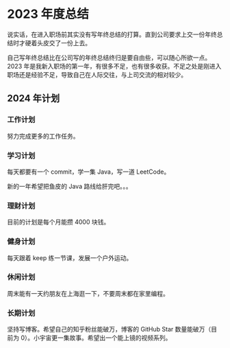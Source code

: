 # 2023 年度总结

说实话，在进入职场前其实没有写年终总结的打算。直到公司要求上交一份年终总结时才硬着头皮交了一份上去。

自己写年终总结比在公司写的年终总结终归是要自由些，可以随心所欲一点。2023 年是我新入职场的第一年，有很多不足，也有很多收获。不足之处是刚进入职场还是经验不足，导致自己在人际交往，与上司交流的相对较少。

## 2024 年计划

### 工作计划

努力完成更多的工作任务。

### 学习计划

每天都要有一个 commit，学一集 Java，写一道 LeetCode。

新的一年希望把鱼皮的 Java 路线给肝完吧。。。

### 理财计划

目前的计划是每个月能攒 4000 块钱。

### 健身计划

每天跟着 keep 练一节课，发展一个户外运动。

### 休闲计划

周末能有一天约朋友在上海逛一下，不要周末都在家里编程。

### 长期计划

坚持写博客。希望自己的知乎粉丝能破万，博客的 GitHub Star 数量能破万（目前为 0）。小宇宙更一集故事。希望出一个能上镜的视频系列。
